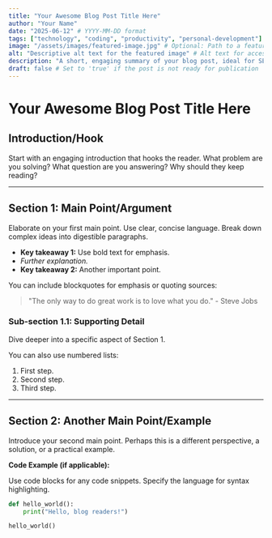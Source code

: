 ```yaml
---
title: "Your Awesome Blog Post Title Here"
author: "Your Name"
date: "2025-06-12" # YYYY-MM-DD format
tags: ["technology", "coding", "productivity", "personal-development"] # List relevant tags/categories
image: "/assets/images/featured-image.jpg" # Optional: Path to a featured image
alt: "Descriptive alt text for the featured image" # Alt text for accessibility
description: "A short, engaging summary of your blog post, ideal for SEO and social sharing."
draft: false # Set to 'true' if the post is not ready for publication
---
```


# Your Awesome Blog Post Title Here

## Introduction/Hook

Start with an engaging introduction that hooks the reader. What problem are you solving? What question are you answering? Why should they keep reading?

---

## Section 1: Main Point/Argument

Elaborate on your first main point. Use clear, concise language. Break down complex ideas into digestible paragraphs.

- **Key takeaway 1:** Use bold text for emphasis.
- _Further explanation._
- **Key takeaway 2:** Another important point.

You can include blockquotes for emphasis or quoting sources:

> "The only way to do great work is to love what you do." - Steve Jobs

### Sub-section 1.1: Supporting Detail

Dive deeper into a specific aspect of Section 1.

You can also use numbered lists:

1.  First step.
2.  Second step.
3.  Third step.

---

## Section 2: Another Main Point/Example

Introduce your second main point. Perhaps this is a different perspective, a solution, or a practical example.

**Code Example (if applicable):**

Use code blocks for any code snippets. Specify the language for syntax highlighting.

```python
def hello_world():
    print("Hello, blog readers!")

hello_world()
```
